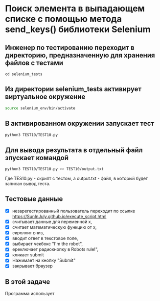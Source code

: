 # Поиск элемента в выпадающем списке с помощью метода send_keys() библиотеки Selenium

## Инженер по тестированию переходит в директорию, предназначенную для хранения файлов с тестами
```
cd selenium_tests
```
## Из директории selenium_tests активирует виртуальное окружение
```sh
source selenium_env/bin/activate
```
## В активированном окружении запускает тест 
```sh
python3 TEST10/TEST10.py
```
## Для вывода результата в отдельный файл зпускает командой 
```sh
python3 TEST10/TEST10.py >> TEST10/output.txt
```
Где TES10.py -  скрипт с тестом, а output.txt - файл, в который будет записан вывод теста.

## Тестовые данные
- [x] незарегестированный пользователь переходит по ссылке https://SunInJuly.github.io/execute_script.html
- [x] считывает данные для переменной x, 
- [x] считает математическую функцию от x, 
- [x] скроллит вниз, 
- [x] вводит ответ в текстовое поле, 
- [x] выбирает чекбокс "I'm the robot", 
- [x] ереключает радиокнопку в Robots rule!", 
- [x] кликает submit
- [x] Нажимает на кнопку "Submit"
- [x] закрывает браузер

##  В этой задаче

Программа использует 